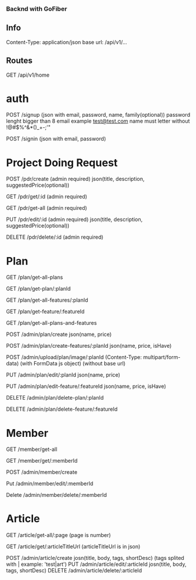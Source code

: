 ### Backnd with GoFiber

## Info
Content-Type: application/json
base url: /api/v1/...


## Routes
GET /api/v1/home


# auth

POST /signup (json with email, password, name, family(optional))
    password lenght bigger than 8
    email example test@test.com
    name must letter without !@#$%^&*()_+-;'"

POST /signin (json with email, password)


# Project Doing Request

POST /pdr/create        (admin required)    json(title, description, suggestedPrice(optional))

GET /pdr/get/:id        (admin required)

GET /pdr/get-all        (admin required)

PUT /pdr/edit/:id       (admin required)    json(title, description, suggestedPrice(optional))

DELETE /pdr/delete/:id  (admin required)


# Plan

GET	/plan/get-all-plans

GET	/plan/get-plan/:planId

GET	/plan/get-all-features/:planId

GET	/plan/get-feature/:featureId

GET /plan/get-all-plans-and-features

POST /admin/plan/create                       json(name, price)

POST /admin/plan/create-features/:planId      json(name, price, isHave)

POST /admin/upload/plan/image/:planId  (Content-Type: multipart/form-data) (with FormData js object) (without base 
url)

PUT /admin/plan/edit/:planId                  json(name, price)

PUT	/admin/plan/edit-feature/:featureId       json(name, price, isHave)

DELETE /admin/plan/delete-plan/:planId

DELETE /admin/plan/delete-feature/:featureId


# Member

GET /member/get-all

GET /member/get/:memberId

POST /admin/member/create

Put /admin/member/edit/:memberId

Delete /admin/member/delete/:memberId


# Article
GET /article/get-all/:page (page is number)

GET /article/get/:articleTitleUrl (articleTitleUrl is in json)

POST /admin/article/create              josn(title, body, tags, shortDesc) (tags splited with | example: 'test|art')
PUT /admin/article/edit/:articleId      josn(title, body, tags, shortDesc)
DELETE /admin/article/delete/:articleId

